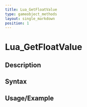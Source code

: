 ```yaml
---
title: Lua_GetFloatValue
type: gameobject_methods
layout: single_markdown
position: 1
---
```


# Lua_GetFloatValue

## Description

## Syntax

## Usage/Example


